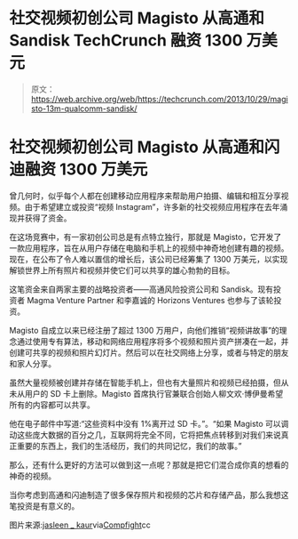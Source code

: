 # 社交视频初创公司 Magisto 从高通和 Sandisk TechCrunch 融资 1300 万美元

> 原文：<https://web.archive.org/web/https://techcrunch.com/2013/10/29/magisto-13m-qualcomm-sandisk/>

# 社交视频初创公司 Magisto 从高通和闪迪融资 1300 万美元

曾几何时，似乎每个人都在创建移动应用程序来帮助用户拍摄、编辑和相互分享视频。由于希望建立或投资“视频 Instagram”，许多新的社交视频应用程序在去年涌现并获得了资金。

在这场竞赛中，有一家初创公司总是有点特立独行，那就是 Magisto，它开发了一款应用程序，旨在从用户存储在电脑和手机上的视频中神奇地创建有趣的视频。现在，在公布了令人难以置信的增长后，该公司已经筹集了 1300 万美元，以实现解锁世界上所有照片和视频并使它们可以共享的雄心勃勃的目标。

这笔资金来自两家主要的战略投资者——高通风险投资公司和 Sandisk。现有投资者 Magma Venture Partner 和李嘉诚的 Horizons Ventures 也参与了该轮投资。

Magisto 自成立以来已经注册了超过 1300 万用户，向他们推销“视频讲故事”的理念通过使用专有算法，移动和网络应用程序将多个视频和照片资产拼凑在一起，并创建可共享的视频和照片幻灯片。然后可以在社交网络上分享，或者与特定的朋友和家人分享。

虽然大量视频被创建并存储在智能手机上，但也有大量照片和视频已经拍摄，但从未从用户的 SD 卡上删除。Magisto 首席执行官兼联合创始人柳文欢·博伊曼希望所有的内容都可以共享。

他在电子邮件中写道:“这些资料中没有 1%离开过 SD 卡。”。“如果 Magisto 可以调动这些庞大数据的百分之几，互联网将完全不同，它将把焦点转移到对我们来说真正重要的东西上，我们的生活经历，我们的共同记忆，我们的故事。”

那么，还有什么更好的方法可以做到这一点呢？那就是把它们混合成你真的想看的神奇的视频。

当你考虑到高通和闪迪制造了很多保存照片和视频的芯片和存储产品，那么我想这笔投资是有意义的。

图片来源:[jasleen _ kaur](https://web.archive.org/web/20221210020923/http://www.flickr.com/photos/25384802@N08/4404630666/)via[Compfight](https://web.archive.org/web/20221210020923/http://compfight.com/)cc